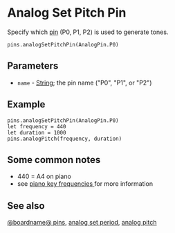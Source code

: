 # Analog Set Pitch Pin

Specify which [pin](/device/pins) (P0, P1, P2) is used to generate tones.

```sig
pins.analogSetPitchPin(AnalogPin.P0)
```

## Parameters

* `name` - [String](/types/string); the  pin name ("P0", "P1", or "P2")

## Example

```blocks
pins.analogSetPitchPin(AnalogPin.P0)
let frequency = 440
let duration = 1000
pins.analogPitch(frequency, duration)
```

## Some common notes

* 440 = A4 on piano
* see [piano key frequencies ](https://en.wikipedia.org/wiki/Piano_key_frequencies) for more information

## See also

[@boardname@ pins](/device/pins), [analog set period](/makecode-blockeditor/reference/pins/analog-set-period), [analog pitch](/makecode-blockeditor/reference/pins/analog-pitch)

